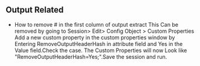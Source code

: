 ## Output Related ##
* How to remove # in the first column of output extract
This Can be removed by going to Session> Edit> Config Object > Custom Properties 
Add a new custom property in the custom properties window by Entering RemoveOutputHeaderHash in attribute field and Yes in the Value field.Check the case. The Custom Properties will now Look like "RemoveOutputHeaderHash=Yes;".Save the session and run.
